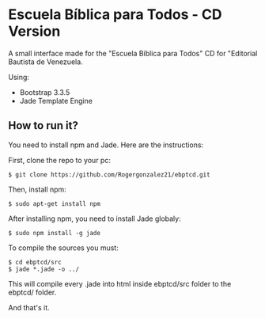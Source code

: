 # Escuela Bíblica para Todos - CD Version
A small interface made for the "Escuela Bíblica para Todos" CD for "Editorial Bautista de Venezuela.

Using:
*   Bootstrap 3.3.5
*   Jade Template Engine

## How to run it?
You need to install npm and Jade. Here are the instructions:

First, clone the repo to your pc:

    $ git clone https://github.com/Rogergonzalez21/ebptcd.git

Then, install npm:

    $ sudo apt-get install npm

After installing npm, you need to install Jade globaly:    

    $ sudo npm install -g jade

To compile the sources you must:

    $ cd ebptcd/src
    $ jade *.jade -o ../
    
This will compile every .jade into html inside ebptcd/src folder to the ebptcd/ folder.

And that's it.